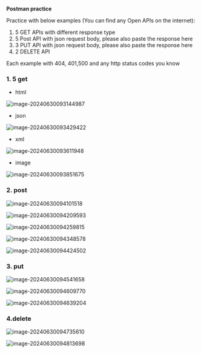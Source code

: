 **Postman practice** 

Practice with below examples (You can find any Open APIs on the internet):

1. 5 GET APIs with different response type
2. 5 Post API with json request body, please also paste the response here
3. 3 PUT API with json request body, please also paste the response here
4. 2 DELETE API

Each example with 404, 401,500 and any http status codes you know

### 1. 5 get

- html

![image-20240630093144987](C:\Users\yuan\AppData\Roaming\Typora\typora-user-images\image-20240630093144987.png)

- json

![image-20240630093429422](C:\Users\yuan\AppData\Roaming\Typora\typora-user-images\image-20240630093429422.png)

- xml

![image-20240630093611948](C:\Users\yuan\AppData\Roaming\Typora\typora-user-images\image-20240630093611948.png)

- image

![image-20240630093851675](C:\Users\yuan\AppData\Roaming\Typora\typora-user-images\image-20240630093851675.png)

### 2. post

![image-20240630094101518](C:\Users\yuan\AppData\Roaming\Typora\typora-user-images\image-20240630094101518.png)

![image-20240630094209593](C:\Users\yuan\AppData\Roaming\Typora\typora-user-images\image-20240630094209593.png)

![image-20240630094259815](C:\Users\yuan\AppData\Roaming\Typora\typora-user-images\image-20240630094259815.png)

![image-20240630094348578](C:\Users\yuan\AppData\Roaming\Typora\typora-user-images\image-20240630094348578.png)

![image-20240630094424502](C:\Users\yuan\AppData\Roaming\Typora\typora-user-images\image-20240630094424502.png)

### 3. put

![image-20240630094541658](C:\Users\yuan\AppData\Roaming\Typora\typora-user-images\image-20240630094541658.png)

![image-20240630094609770](C:\Users\yuan\AppData\Roaming\Typora\typora-user-images\image-20240630094609770.png)

![image-20240630094639204](C:\Users\yuan\AppData\Roaming\Typora\typora-user-images\image-20240630094639204.png)

### 4.delete

![image-20240630094735610](C:\Users\yuan\AppData\Roaming\Typora\typora-user-images\image-20240630094735610.png)

![image-20240630094813698](C:\Users\yuan\AppData\Roaming\Typora\typora-user-images\image-20240630094813698.png)